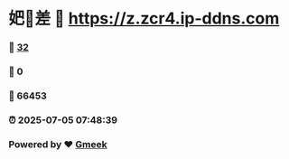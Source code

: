 # 妑🔭差 :link: https://z.zcr4.ip-ddns.com 
### :page_facing_up: [32](https://z.zcr4.ip-ddns.com/tag.html) 
### :speech_balloon: 0 
### :hibiscus: 66453 
### :alarm_clock: 2025-07-05 07:48:39 
### Powered by :heart: [Gmeek](https://github.com/Meekdai/Gmeek)

